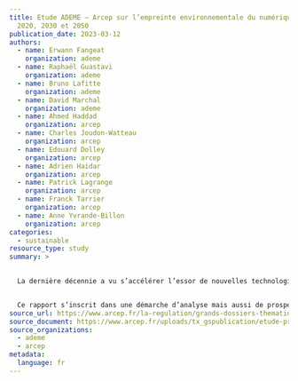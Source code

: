```yaml
---
title: Etude ADEME – Arcep sur l’empreinte environnementale du numérique en
  2020, 2030 et 2050
publication_date: 2023-03-12
authors:
  - name: Erwann Fangeat
    organization: ademe
  - name: Raphaël Guastavi
    organization: ademe
  - name: Bruno Lafitte
    organization: ademe
  - name: David Marchal
    organization: ademe
  - name: Ahmed Haddad
    organization: arcep
  - name: Charles Joudon-Watteau
    organization: arcep
  - name: Edouard Dolley
    organization: arcep
  - name: Adrien Haidar
    organization: arcep
  - name: Patrick Lagrange
    organization: arcep
  - name: Franck Tarrier
    organization: arcep
  - name: Anne Yvrande-Billon
    organization: arcep
categories:
  - sustainable
resource_type: study
summary: >
  

  La dernière décennie a vu s’accélérer l’essor de nouvelles technologies qui ont marqué le paysage numérique de leur apport en rapidité, qualité et connectivité pour les contenus multimédias et les outils de communication. Alors que de nombreux domaines d’activité ont su profiter de ces nombreuses innovations (industrie 4.0, ecommerce, télécommunications etc.) pour se développer, cette croissance a toujours été couplée avec une augmentation significative des pressions sur l’environnement et les ressources naturelles.


  Ce rapport s’inscrit dans une démarche d’analyse mais aussi de prospection quant à l’avenir du numérique. Cette étude croise l’ensemble du périmètre, depuis les installations réseaux vers les terminaux tout en considérant les impacts des réseaux, équipements numériques et datacenters. Spécifiquement, la tâche 2 consiste en une évaluation des impacts du numérique en France selon la méthodologie d’Analyse du Cycle de Vie (ACV). Celle-ci porte sur les 3 tiers du numérique : les terminaux utilisateurs, les réseaux et les centres de données, et calcul un panel de 12 indicateurs d’impacts, dont notamment le changement climatique, la consommation de ressources naturelles, ou encore les particules fines. Les résultats sont présentés à l’échelle France, par habitant, et sont détaillés suivant différents niveaux d’analyse afin de disposer d’une interprétation plus fine et d’une meilleure compréhension des enjeux environnementaux directs associés au numérique en France. Enfin sont présentés des cas de calcul des impacts du numérique de foyers et entreprises types.
source_url: https://www.arcep.fr/la-regulation/grands-dossiers-thematiques-transverses/lempreinte-environnementale-du-numerique/etude-ademe-arcep-empreinte-environnemental-numerique-2020-2030-2050.html
source_document: https://www.arcep.fr/uploads/tx_gspublication/etude-prospective-2030-2050_mars2023.pdf
source_organizations:
  - ademe
  - arcep
metadata:
  language: fr
---
```

